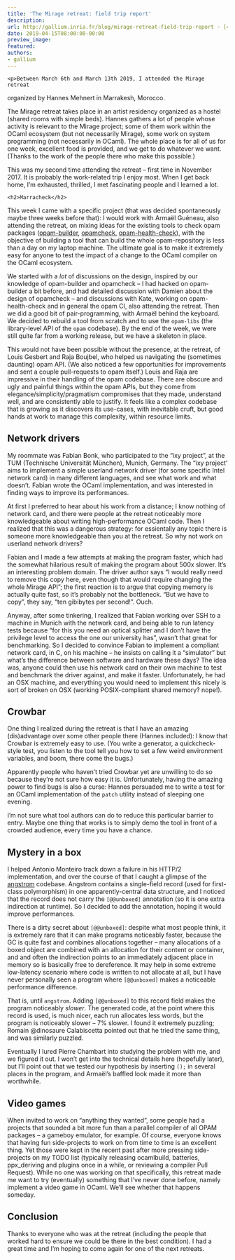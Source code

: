 ```yaml
---
title: 'The Mirage retreat: field trip report'
description:
url: http://gallium.inria.fr/blog/mirage-retreat-field-trip-report - [404 Not Found]
date: 2019-04-15T08:00:00-00:00
preview_image:
featured:
authors:
- gallium
---
```




    <p>Between March 6th and March 13th 2019, I attended the Mirage retreat
organized by Hannes Mehnert in Marrakesh, Morocco.</p>
<p>The Mirage retreat takes place in an artist residency organized as a
hostel (shared rooms with simple beds). Hannes gathers a lot of people
whose activity is relevant to the Mirage project; some of them work
within the OCaml ecosystem (but not necessarily Mirage), some work on
system programming (not necessarily in OCaml). The whole place is for
all of us for one week, excellent food is provided, and we get to do
whatever we want. (Thanks to the work of the people there who make this
possible.)</p>
<p>This was my second time attending the retreat &ndash; first time in
November 2017. It is probably the work-related trip I enjoy most. When I
get back home, I&rsquo;m exhausted, thrilled, I met fascinating people and I
learned a lot.</p>


    

    <h2>Marracheck</h2>
<p>This week I came with a specific project (that was decided
spontaneously maybe three weeks before that): I would work with Arma&euml;l
Gu&eacute;neau, also attending the retreat, on mixing ideas for the existing
tools to check opam packages (<a href="https://github.com/OCamlPro/opam-builder">opam-builder</a>, <a href="https://github.com/damiendoligez/opamcheck">opamcheck</a>, <a href="https://github.com/kit-ty-kate/opam-health-check">opam-health-check</a>),
with the objective of building a tool that can build the whole
opam-repository is less than a day on my laptop machine. The ultimate
goal is to make it extremely easy for anyone to test the impact of a
change to the OCaml compiler on the OCaml ecosystem.</p>
<p>We started with a <em>lot</em> of discussions on the design, inspired
by our knowledge of opam-builder and opamcheck &ndash; I had hacked on
opam-builder a bit before, and had detailed discussion with Damien about
the design of opamcheck &ndash; and discussions with Kate, working on
opam-health-check and in general the opam CI, also attending the
retreat. Then we did a good bit of pair-programming, with Arma&euml;l behind
the keyboard. We decided to rebuild a tool from scratch and to use the
<code>opam-libs</code> (the library-level API of the <code>opam</code>
codebase). By the end of the week, we were still quite far from a
working release, but we have a skeleton in place.</p>
<p>This would not have been possible without the presence, at the
retreat, of Louis Gesbert and Raja Boujbel, who helped us navigating the
(sometimes daunting) opam API. (We also noticed a few opportunities for
improvements and sent a couple pull-requests to opam itself.) Louis and
Raja are impressive in their handling of the opam codebase. There are
obscure and ugly and painful things within the opam APIs, but they come
from elegance/simplicity/pragmatism compromises that they made,
understand well, and are consistently able to justify. It feels like a
complex codebase that is growing as it discovers its use-cases, with
inevitable cruft, but good hands at work to manage this complexity,
within resource limits.</p>
<h2>Network drivers</h2>
<p>My roommate was Fabian Bonk, who participated to the &ldquo;ixy project&rdquo;,
at the TUM (Technische Universit&auml;t M&uuml;nchen), Munich, Germany. The &ldquo;ixy
project&rsquo; aims to implement a simple userland network driver (for some
specific Intel network card) in many different languages, and see what
work and what doesn&rsquo;t. Fabian wrote the OCaml implementation, and was
interested in finding ways to improve its performances.</p>
<p>At first I preferred to hear about his work from a distance; I know
nothing of network card, and there were people at the retreat noticeably
more knowledgeable about writing high-performance OCaml code. Then I
realized that this was a dangerous strategy: for essientally any topic
there is someone more knowledgeable than you at the retreat. So why not
work on userland network drivers?</p>
<p>Fabian and I made a few attempts at making the program faster, which
had the somewhat hilarious result of making the program about 500x
slower. It&rsquo;s an interesting problem domain. The driver author says &ldquo;I
would really need to remove this copy here, even though that would
require changing the whole Mirage API&rdquo;; the first reaction is to argue
that copying memory is actually quite fast, so it&rsquo;s probably not the
bottleneck. &ldquo;But we have to copy&rdquo;, they say, &ldquo;ten gibibytes per
second!&rdquo;. Ouch.</p>
<p>Anyway, after some tinkering, I realized that Fabian working over SSH
to a machine in Munich with the network card, and being able to run
latency tests because &ldquo;for this you need an optical splitter and I don&rsquo;t
have the privilege level to access the one our university has&rdquo;, wasn&rsquo;t
that great for benchmarking. So I decided to convince Fabian to
implement a compliant network card, in C, on his machine &ndash; he insists on
calling it a &ldquo;simulator&rdquo; but what&rsquo;s the difference between software and
hardware these days? The idea was, anyone could then use his network
card on their own machine to test and benchmark the driver against, and
make it faster. Unfortunately, he had an OSX machine, and everything you
would need to implement this nicely is sort of broken on OSX (working
POSIX-compliant shared memory? nope!).</p>
<h2>Crowbar</h2>
<p>One thing I realized during the retreat is that I have an amazing
(dis)advantage over some other people there (Hannes included): I know
that Crowbar is extremely easy to use. (You write a generator, a
quickcheck-style test, you listen to the tool tell you how to set a few
weird environment variables, and boom, there come the bugs.)</p>
<p>Apparently people who haven&rsquo;t tried Crowbar yet are unwilling to do
so because they&rsquo;re not sure how easy it is. Unfortunately, having the
amazing power to find bugs is also a curse: Hannes persuaded me to write
a test for an OCaml implementation of the <code>patch</code> utility
instead of sleeping one evening.</p>
<p>I&rsquo;m not sure what tool authors can do to reduce this particular
barrier to entry. Maybe one thing that works is to simply demo the tool
in front of a crowded audience, every time you have a chance.</p>
<h2>Mystery in a box</h2>
<p>I helped Antonio Monteiro track down a failure in his HTTP/2
implementation, and over the course of that I caught a glimpse of the <a href="https://github.com/inhabitedtype/angstrom">angstrom</a> codebase.
Angstrom contains a single-field record (used for first-class
polymorphism) in one apparently-central data structure, and I noticed
that the record does not carry the <code>[@@unboxed]</code> annotation
(so it is one extra indirection at runtime). So I decided to add the
annotation, hoping it would improve performances.</p>
<p>There is a dirty secret about <code>[@@unboxed]</code>: despite what
most people think, it is extremely rare that it can make programs
noticeably faster, because the GC is quite fast and combines allocations
together &ndash; many allocations of a boxed object are combined with an
allocation for their content or container, and and often the indirection
points to an immediately adjacent place in memory so is basically free
to dereference. It may help in some extreme low-latency scenario where
code is written to not allocate at all, but I have never personally seen
a program where <code>[@@unboxed]</code> makes a noticeable performance
difference.</p>
<p>That is, until <code>angstrom</code>. Adding <code>[@@unboxed]</code>
to this record field makes the program noticeably <em>slower</em>. The
generated code, at the point where this record is used, is much nicer,
each run allocates less words, but the program is noticeably slower &ndash; 7%
slower. I found it extremely puzzling; Romain <span class="citation" data-cites="dinosaure">@dinosaure</span> Calabiscetta pointed out that
he tried the same thing, and was similarly puzzled.</p>
<p>Eventually I lured Pierre Chambart into studying the problem with me,
and we figured it out. I won&rsquo;t get into the technical details here
(hopefully later), but I&rsquo;ll point out that we tested our hypothesis by
inserting <code>();</code> in several places in the program, and
Arma&euml;l&rsquo;s baffled look made it more than worthwhile.</p>
<h2>Video games</h2>
<p>When invited to work on &ldquo;anything they wanted&rdquo;, some people had a
projects that sounded a bit more fun than a parallel compiler of all
OPAM packages &ndash; a gameboy emulator, for example. Of course, everyone
knows that having fun side-projects to work on from time to time is an
excellent thing. Yet those were kept in the recent past after more
pressing side-projects on my TODO list (typically releasing ocamlbuild,
batteries, ppx_deriving and plugins once in a while, or reviewing a
compiler Pull Request). While no one was working on that specifically,
this retreat made me want to try (eventually) something that I&rsquo;ve never
done before, namely implement a video game in OCaml. We&rsquo;ll see whether
that happens someday.</p>
<h2>Conclusion</h2>
<p>Thanks to everyone who was at the retreat (including the people that
worked hard to ensure we could be there in the best condition). I had a
great time and I&rsquo;m hoping to come again for one of the next
retreats.</p>



